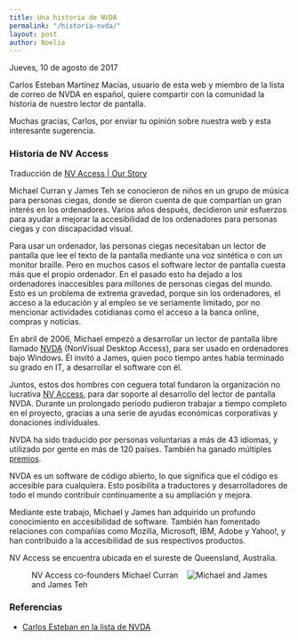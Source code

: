 ```yaml
---
title: Una historia de NVDA
permalink: "/historia-nvda/"
layout: post
author: Noelia
---
```


<footer>Jueves, 10 de agosto de 2017</footer>

Carlos Esteban Martínez Macías, usuario de esta web y miembro de la lista de correo de NVDA en español, quiere compartir con la comunidad la historia de nuestro lector de pantalla.

Muchas gracias, Carlos, por enviar tu opinión sobre nuestra web y esta interesante sugerencia.

### Historia de NV Access

Traducción de [NV Access | Our Story](https://www.nvaccess.org/about/our-story/)

Michael Curran y James Teh se conocieron de niños en un grupo de música para personas ciegas, donde se dieron cuenta de que compartían un gran interés en los ordenadores. Varios años después, decidieron unir esfuerzos para ayudar a mejorar la accesibilidad de los ordenadores para personas ciegas y con discapacidad visual.

Para usar un ordenador, las personas ciegas necesitaban un lector de pantalla que lee el texto de la pantalla mediante una voz sintética o con un monitor braille. Pero en muchos casos el software lector de pantalla cuesta más que el propio ordenador. En el pasado esto ha dejado a los ordenadores inaccesibles para millones de personas ciegas del mundo. Esto es un problema de extrema gravedad, porque sin los ordenadores, el acceso a la educación y al empleo se ve seriamente limitado, por no mencionar actividades cotidianas como el acceso a la banca online, compras y noticias.

En abril de 2006, Michael empezó a desarrollar un lector de pantalla libre llamado [NVDA](https://www.nvaccess.org/about/nvda-features) (NonVisual Desktop Access), para ser usado en ordenadores bajo Windows. Él invitó a James, quien poco tiempo antes había terminado su grado en IT, a desarrollar el software con él.

Juntos, estos dos hombres con ceguera total fundaron la organización no lucrativa [NV Access](https://www.nvaccess.org/about/corporate-info), para dar soporte al desarrollo del lector de pantalla NVDA. Durante un prolongado periodo pudieron trabajar a tiempo completo en el proyecto, gracias a una serie de ayudas económicas corporativas y donaciones individuales.

NVDA ha sido traducido por personas voluntarias a más de 43 idiomas, y utilizado por gente en más de 120 países. También ha ganado múltiples [premios](https://www.nvaccess.org/about/awards/).

NVDA es un software de código abierto, lo que significa que el código es accesible para cualquiera. Esto posibilita a traductores y desarrolladores de todo el mundo contribuir continuamente a su ampliación y mejora.

Mediante este trabajo, Michael y James han adquirido un profundo conocimiento en accesibilidad de software. También han fomentado relaciones con compañías como Mozilla, Microsoft, IBM, Adobe y Yahoo!, y han contribuido a la accesibilidad de sus respectivos productos.

NV Access se encuentra ubicada en el sureste de Queensland, Australia. 

<figure><img style="float:right" src="https://www.nvaccess.org/wp-content/uploads/2013/01/Mick-and-Jamie-Qld-Disability-Action-Week-2011.jpg" alt="Michael and James" /><figcaption>NV Access co-founders Michael Curran and James Teh</figcaption></figure>

### Referencias

- [Carlos Esteban en la lista de NVDA](https://es.groups.yahoo.com/neo/groups/nvdaespanol/conversations/messages/29317)
